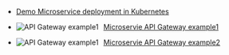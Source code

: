 * [Demo Microservice deployment in Kubernetes](https://programmaticponderings.com/tag/%C2%B5service/)
* [Microservie API Gateway example1](https://www.globallogic.com/gl_news/microservice-architecture-api-gateway-considerations/)
   <img src="https://www.globallogic.com/wp-content/uploads/2017/08/web-Figure-3.jpg"
     alt="API Gateway example1"
      style="float: left; margin-right: 10px;" />

* [Microservie API Gateway example2](https://medium.com/microservices-in-practice/microservices-in-practice-7a3e85b6624c)
 <img src="https://cdn-images-1.medium.com/max/1000/0*bqCEfzwZJowivElX.png"
     alt="API Gateway example1"
      style="float: left; margin-right: 10px;" />
